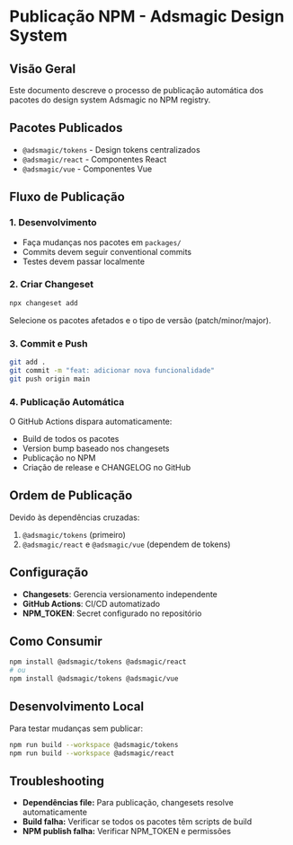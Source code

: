 # Publicação NPM - Adsmagic Design System

## Visão Geral
Este documento descreve o processo de publicação automática dos pacotes do design system Adsmagic no NPM registry.

## Pacotes Publicados
- `@adsmagic/tokens` - Design tokens centralizados
- `@adsmagic/react` - Componentes React
- `@adsmagic/vue` - Componentes Vue

## Fluxo de Publicação

### 1. Desenvolvimento
- Faça mudanças nos pacotes em `packages/`
- Commits devem seguir conventional commits
- Testes devem passar localmente

### 2. Criar Changeset
```bash
npx changeset add
```
Selecione os pacotes afetados e o tipo de versão (patch/minor/major).

### 3. Commit e Push
```bash
git add .
git commit -m "feat: adicionar nova funcionalidade"
git push origin main
```

### 4. Publicação Automática
O GitHub Actions dispara automaticamente:
- Build de todos os pacotes
- Version bump baseado nos changesets
- Publicação no NPM
- Criação de release e CHANGELOG no GitHub

## Ordem de Publicação
Devido às dependências cruzadas:
1. `@adsmagic/tokens` (primeiro)
2. `@adsmagic/react` e `@adsmagic/vue` (dependem de tokens)

## Configuração
- **Changesets**: Gerencia versionamento independente
- **GitHub Actions**: CI/CD automatizado
- **NPM_TOKEN**: Secret configurado no repositório

## Como Consumir
```bash
npm install @adsmagic/tokens @adsmagic/react
# ou
npm install @adsmagic/tokens @adsmagic/vue
```

## Desenvolvimento Local
Para testar mudanças sem publicar:
```bash
npm run build --workspace @adsmagic/tokens
npm run build --workspace @adsmagic/react
```

## Troubleshooting
- **Dependências file:** Para publicação, changesets resolve automaticamente
- **Build falha:** Verificar se todos os pacotes têm scripts de build
- **NPM publish falha:** Verificar NPM_TOKEN e permissões
